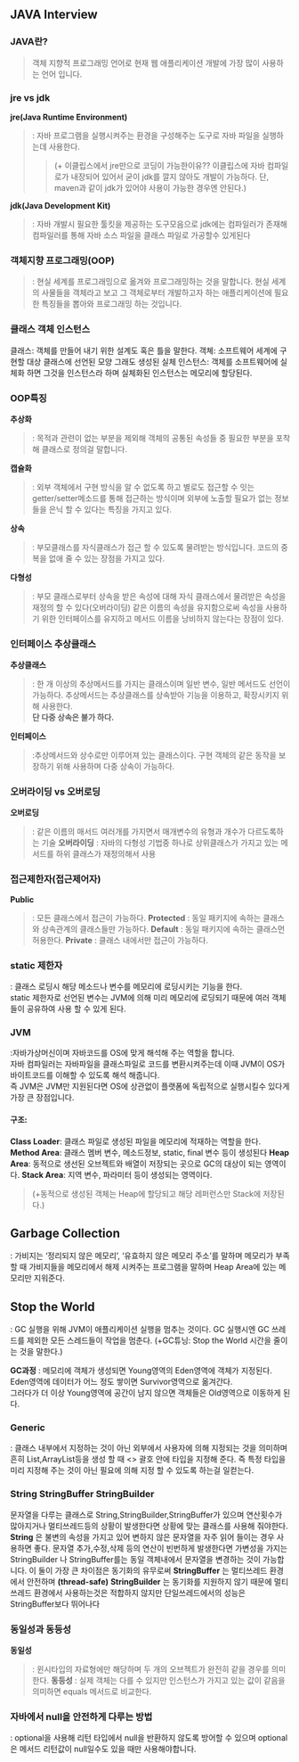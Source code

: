 
## JAVA Interview
### JAVA란?
>객체 지향적 프로그래밍 언어로 현재 웹 애플리케이션 개발에 가장 많이 사용하는 언어 입니다.

### jre vs jdk
**jre(Java Runtime Environment)**
>: 자바 프로그램을 실행시켜주는 환경을 구성해주는 도구로 자바 파일을 실행하는데 사용한다.
>>(+ 이클립스에서 jre만으로 코딩이 가능한이유??
이클립스에 자바 컴파일로가 내장되어 있어서 굳이 jdk를 깔지 않아도 개발이 가능하다.
단, maven과 같이 jdk가 있어야 사용이 가능한 경우엔 안된다.)

**jdk(Java Development Kit)**
>: 자바 개발시 필요한 툴킷을 제공하는 도구모음으로 jdk에는 컴파일러가 존재해 컴파일러를 통해 자바 소스 파일을 클래스 파일로 가공할수 있게된다

### 객체지향 프로그래밍(OOP)
>: 현실 세계를 프로그래밍으로 옮겨와 프로그래밍하는 것을 말합니다. 현실 세계의 사물들을 객체라고 보고 그 객체로부터 개발하고자 하는 애플리케이션에 필요한 특징들을 뽑아와 프로그래밍 하는 것입니다.


### 클래스 객체 인스턴스
클래스: 객체를 만들어 내기 위한 설계도 혹은 틀을 말한다.
객쳬: 소프트웨어 세계에 구현할 대상 클래스에 선언된 모양 그래도 생성된 실체
인스턴스: 객체를 소프트웨어에 실체화 하면 그것을 인스턴스라 하며 실체화된 인스턴스는 메모리에 할당된다.

### OOP특징
**추상화**
>: 목적과 관련이 없는 부분을 제외해 객체의 공통된 속성들 중 필요한 부분을 포착해 클래스로 정의걸 말합니다.

**캡슐화**
>: 외부 객체에서 구현 방식을 알 수 없도록 하고 별로도 접근할 수 잇는 getter/setter메소드를 통해 접근하는 방식이며
외부에 노출할 필요가 없는 정보들을 은닉 할 수 있다는 특징을 가지고 있다.

**상속**
>: 부모클래스를 자식클래스가 접근 할 수 있도록 물려받는 방식입니다.
코드의 중복을 없애 줄 수 있는 장점을 가지고 있다.

**다형성**
>: 부모 클래스로부터 상속을 받은 속성에 대해 자식 클래스에서 물려받은 속성을 재정의 할 수 있다(오버라이딩)
같은 이름의 속성을 유지함으로써 속성을 사용하기 위한 인터페이스를 유지하고 메서드 이름을 낭비하지 않는다는 장점이 있다.

### 인터페이스 추상클래스

**추상클래스**
>: 한 개 이상의 추상메서드를 가지는 클래스이며 일반 변수, 일반 메서드도 선언이 가능하다.
추상메서드는 추상클래스를 상속받아 기능을 이용하고, 확장시키지 위해 사용한다.<br>
**단 다중 상속은 불가 하다.**

**인터페이스**
>:추상메서드와 상수로만 이루어져 있는 클래스이다.
구현 객체의 같은 동작을 보장하기 위해 사용하며 다중 상속이 가능하다.

### 오버라이딩 vs 오버로딩
**오버로딩**
>: 같은 이름의 매서드 여러개를 가지면서 매개변수의 유형과 개수가 다르도록하는 기술
**오버라이딩**
>: 자바의 다형성 기법중 하나로 상위클래스가 가지고 있는 메서드를 하위 클래스가 재정의해서 사용

### 접근제한자(접근제어자)
**Public**
>: 모든 클래스에서 접근이 가능하다.
**Protected**
>: 동일 패키지에 속하는 클래스와 상속관계의 클래스들만 가능하다.
**Default**
>: 동일 패키지에 속하는 클래스먼 허용한다.
**Private**
>: 클래스 내에서만 접근이 가능하다.

### static 제한자
: 클래스 로딩시 해당 메소드나 변수를 메모리에 로딩시키는 기능을 한다.<br>
static 제한자로 선언된 변수는 JVM에 의해 미리 메모리에 로딩되기 때문에 여러 객체들이 공유하여 사용 할 수 있게 된다.

### JVM
:자바가상머신이며 자바코드를 OS에 맞게 해석해 주는 역할을 합니다.<br>
자바 컴파일러는 자바파일을 클래스파일로 코드를 변환시켜주는데 이때 JVM이 OS가 바이트코드를 이해할 수 있도록 해석 해줍니다.<br>
즉 JVM은 JVM만 지원된다면 OS에 상관없이 플랫폼에 독립적으로 실행시킬수 있다게 가장 큰 장점입니다.

#### 구조:
**Class Loader**: 클래스 파일로 생성된 파일을 메모리에 적재하는 역할을 한다.
**Method Area**: 클래스 멤버 변수, 메소드정보, static, final 변수 등이 생성된다
**Heap Area**: 동적으로 생선된 오브젝트와 배열이 저장되는 곳으로 GC의 대상이 되는 영역이다.
**Stack Area**: 지역 변수, 파라미터 등이 생성되는 영역이다.
>(+동적으로 생성된 객체는 Heap에 할당되고 해당 레퍼런스만 Stack에 저장된다.)

## Garbage Collection
: 가비지는 ‘정리되지 않은 메모리’, ‘유효하지 않은 메모리 주소’를 말하며 메모리가 부족할 때
가비지들을 메모리에서 해제 시켜주는 프로그램을 말하며 Heap Area에 있는 메모리만 지워준다.

## Stop the World
: GC 실행을 위해 JVM이 애플리케이션 실행을 멈추는 것이다. GC 실행시엔 GC 쓰레드를 제외한 모든 스레드들이 작업을 멈춘다.
(+GC튜닝:  Stop the World 시간을 줄이는 것을 말한다.)

**GC과정**
: 메모리에 객체가 생성되면 Young영역의 Eden영역에 객체가 지정된다. Eden영역에 데이터가 어느 정도 쌓이면 Survivor영역으로 옮겨간다.<br>
그러다가 더 이상 Young영역에 공간이 남지 않으면 객체들은 Old영역으로 이동하게 된다.

### Generic
: 클래스 내부에서 지정하는 것이 아닌 외부에서 사용자에 의해 지정되는 것을 의미하며
흔히 List,ArrayList등을 생성 할 때 <> 괄호 안에 타입을 지정해 준다.
즉 특정 타입을 미리 지정해 주는 것이 아닌 필요에 의해 지정 할 수 있도록 하는걸 일컫는다.

### String StringBuffer StringBuilder
문자열을 다루는 클래스로 String,StringBuilder,StringBuffer가 있으며
연산횟수가 많아지거나 멀티쓰레드등의 상황이 발생한다면 상황에 맞는 클래스를 사용해 줘야한다.
**String** 은 불변의 속성을 가지고 있어 변하지 않은 문자열을 자주 읽어 들이는 경우 사용하면 좋다.
문자열 추가,수정,삭제 등의 연산이 빈번하게 발생한다면 가변성을 가지는 StringBuilder 나 StringBuffer를는
동일 객체내에서 문자열을 변경하는 것이 가능합니다.
이 둘이 가장 큰 차이점은 동기화의 유무로써
**StringBuffer** 는 멀티쓰레드 환경에서 안전하며 **(thread-safe)**
**StringBuilder** 는 동기화를 지원하지 않기 때문에 멀티쓰레드 환경에서 사용하는것은 적합하지 않지만
단일쓰레드에서의 성능은 StringBuffer보다 뛰어나다

### 동일성과 동등성
**동일성**
>: 윈시타입의 자료형에만 해당하며 두 개의 오브젝트가 완전히 같을 경우를 의미한다.
**동등성**
>: 실제 객체는 다를 수 있지만 인스턴스가 가지고 있는 값이 같음을 의미하면 equals 메서드로 비교한다.

### 자바에서 null을 안전하게 다루는 방법
: optional을 사용해 리턴 타입에서 null을 반환하지 않도록 방어할 수 있으며 optional은 메서드 리턴값이 null일수도 있을 때만 사용해야합니다.
<br><br>

